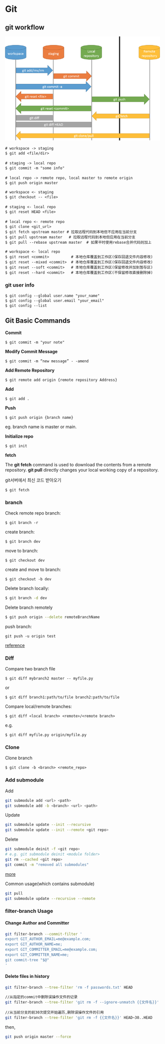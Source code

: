 # Git

## git workflow

![git-workflow3](../../test/images/git-workflow-diagram3.png)

```console
# workspace -> staging
$ git add <file/dir>

# staging -> local repo
$ git commit -m "some info"

# local repo -> remote repo, local master to remote origin
$ git push origin master
```

```console
# workspace <- staging
$ git checkout -- <file>

# staging <- local repo
$ git reset HEAD <file>

# local repo <- remote repo
$ git clone <git_url>  
$ git fetch upstream master # 拉取远程代码到本地但不应用在当前分支
$ git pull upstream master   # 拉取远程代码到本地但应用在当前分支
$ git pull --rebase upstream master  # 如果平时使用rebase合并代码则加上
```

```console
# workspace <- local repo
$ git reset <commit>          # 本地仓库覆盖到工作区(保存回退文件内容修改)
$ git reset --mixed <commit>  # 本地仓库覆盖到工作区(保存回退文件内容修改)
$ git reset --soft <commit>   # 本地仓库覆盖到工作区(保留修改并加到暂存区)
$ git reset --hard <commit>   # 本地仓库覆盖到工作区(不保留修改直接删除掉)
```

### git user info

```console
$ git config --global user.name "your_name"
$ git config --global user.email "your_email"
$ git config --list
```


##  Git Basic Commands

**Commit**
```console
$ git commit -m "your note"
```

**Modify Commit Message**
```console
$ git commit -m “new message” - -amend
```

**Add Remote Repository**
```console
$ git remote add origin {remote repository Address}
```

**Add**
```console
$ git add .
```

**Push**
```console
$ git push origin {branch name}
```
eg. branch name is master or main.

**Initialize repo**
```console
$ git init
```

**fetch**

The **git fetch** command is used to download the contents from a remote repository. **git pull** directly changes your local working copy of a repository.

git서버에서 최신 코드 받아오기

```console
$ git fetch 
```

### branch

Check remote repo branch:
```console
$ git branch -r
```

create branch:
```console
$ git branch dev
```

move to branch:
```console
$ git checkout dev
```

create and move to branch:
```console
$ git checkout -b dev
```

Delete branch locally:
```bash
$ git branch -d dev
```
Delete branch remotely
```bash
$ git push origin --delete remoteBranchName
```

push branch:
```console
git push -u origin test
```
[reference](https://pks2974.medium.com/%EC%9E%90%EC%A3%BC-%EC%82%AC%EC%9A%A9%ED%95%98%EB%8A%94-%EA%B8%B0%EC%B4%88-git-%EB%AA%85%EB%A0%B9%EC%96%B4-%EC%A0%95%EB%A6%AC%ED%95%98%EA%B8%B0-533b3689db81)

### Diff

Compare two branch file
```console
$ git diff mybranch2 master -- myfile.py
```
or 
```console
$ git diff branch1:path/to/file branch2:path/to/file
```
Compare local/remote branches:
```console
$ git diff <local branch> <remote>/<remote branch>
```
e.g.
```console
$ git diff myfile.py origin/myfile.py
```

### Clone

Clone branch
```console
$ git clone -b <branch> <remote_repo>
```

### Add submodule

Add
```bash
git submodule add <url> <path>
git submodule add -b <branch> <url> <path>
```

Update
```bash
git submodule update --init --recursive
git submodule update --init --remote <git repo>
```

Delete
```bash
git submodule deinit -f <git repo>
# e.g. git submodule deinit <module folder>
git rm --cached <git repo>
git commit -m "removed all submodules"
```

[more](https://www.csdn.net/tags/Mtzacg1sNTA5MS1ibG9n.html)

Common usage(which contains submodule)
```bash
git pull
git submodule update --recursive --remote
```

### filter-branch Usage

#### Change Author and Committer
```bash
git filter-branch --commit-filter '
export GIT_AUTHOR_EMAIL=me@example.com;
export GIT_AUTHOR_NAME=me;
export GIT_COMMITTER_EMAIL=me@example.com;
export GIT_COMMITTER_NAME=me;
git commit-tree "$@"
'
```

#### Delete files in history

```bash
git filter-branch --tree-filter 'rm -f passwords.txt' HEAD
```

```bash
//从指定的commit中删除误操作文件的记录
git filter-branch --tree-filter 'git rm -f --ignore-unmatch {{文件名}}' [commit1..commit2]

//从当前分支的前30次提交开始遍历,删除误操作文件的引用
git filter-branch --tree-filter 'git rm -f {{文件名}}' HEAD~30..HEAD
```
then, 
```bash
git push origin master --force
```



